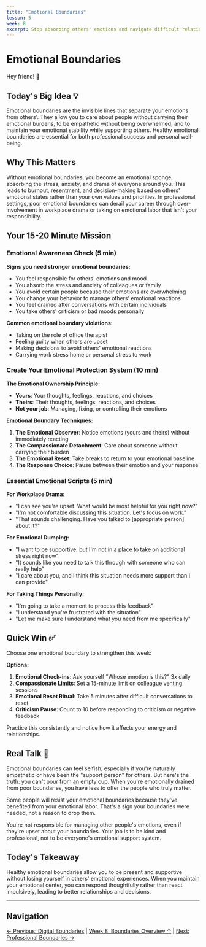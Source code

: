 ```yaml
---
title: "Emotional Boundaries"
lesson: 5
week: 8
excerpt: Stop absorbing others' emotions and navigate difficult relationships.
---
```


# Emotional Boundaries

Hey friend! 👋

## Today's Big Idea 💡

Emotional boundaries are the invisible lines that separate your emotions from others'. They allow you to care about people without carrying their emotional burdens, to be empathetic without being overwhelmed, and to maintain your emotional stability while supporting others. Healthy emotional boundaries are essential for both professional success and personal well-being.

## Why This Matters

Without emotional boundaries, you become an emotional sponge, absorbing the stress, anxiety, and drama of everyone around you. This leads to burnout, resentment, and decision-making based on others' emotional states rather than your own values and priorities. In professional settings, poor emotional boundaries can derail your career through over-involvement in workplace drama or taking on emotional labor that isn't your responsibility.

## Your 15-20 Minute Mission

### Emotional Awareness Check (5 min)

**Signs you need stronger emotional boundaries:**

- You feel responsible for others' emotions and mood
- You absorb the stress and anxiety of colleagues or family
- You avoid certain people because their emotions are overwhelming
- You change your behavior to manage others' emotional reactions
- You feel drained after conversations with certain individuals
- You take others' criticism or bad moods personally

**Common emotional boundary violations:**

- Taking on the role of office therapist
- Feeling guilty when others are upset
- Making decisions to avoid others' emotional reactions
- Carrying work stress home or personal stress to work

### Create Your Emotional Protection System (10 min)

**The Emotional Ownership Principle:**

- **Yours**: Your thoughts, feelings, reactions, and choices
- **Theirs**: Their thoughts, feelings, reactions, and choices
- **Not your job**: Managing, fixing, or controlling their emotions

**Emotional Boundary Techniques:**

1. **The Emotional Observer**: Notice emotions (yours and theirs) without immediately reacting
2. **The Compassionate Detachment**: Care about someone without carrying their burden
3. **The Emotional Reset**: Take breaks to return to your emotional baseline
4. **The Response Choice**: Pause between their emotion and your response

### Essential Emotional Scripts (5 min)

**For Workplace Drama:**

- "I can see you're upset. What would be most helpful for you right now?"
- "I'm not comfortable discussing this situation. Let's focus on work."
- "That sounds challenging. Have you talked to [appropriate person] about it?"

**For Emotional Dumping:**

- "I want to be supportive, but I'm not in a place to take on additional stress right now"
- "It sounds like you need to talk this through with someone who can really help"
- "I care about you, and I think this situation needs more support than I can provide"

**For Taking Things Personally:**

- "I'm going to take a moment to process this feedback"
- "I understand you're frustrated with the situation"
- "Let me make sure I understand what you need from me specifically"

## Quick Win ✅

Choose one emotional boundary to strengthen this week:

**Options:**

1. **Emotional Check-ins**: Ask yourself "Whose emotion is this?" 3x daily
2. **Compassionate Limits**: Set a 15-minute limit on colleague venting sessions
3. **Emotional Reset Ritual**: Take 5 minutes after difficult conversations to reset
4. **Criticism Pause**: Count to 10 before responding to criticism or negative feedback

Practice this consistently and notice how it affects your energy and relationships.

## Real Talk 💬

Emotional boundaries can feel selfish, especially if you're naturally empathetic or have been the "support person" for others. But here's the truth: you can't pour from an empty cup. When you're emotionally drained from poor boundaries, you have less to offer the people who truly matter.

Some people will resist your emotional boundaries because they've benefited from your emotional labor. That's a sign your boundaries were needed, not a reason to drop them.

You're not responsible for managing other people's emotions, even if they're upset about your boundaries. Your job is to be kind and professional, not to be everyone's emotional support system.

## Today's Takeaway

Healthy emotional boundaries allow you to be present and supportive without losing yourself in others' emotional experiences. When you maintain your emotional center, you can respond thoughtfully rather than react impulsively, leading to better relationships and decisions.

---

## Navigation

[← Previous: Digital Boundaries](/journey/week-08/04-digital-boundaries/) | [Week 8: Boundaries Overview ↑](/journey/week-08/) | [Next: Professional Boundaries →](/journey/week-08/06-professional-boundaries/)
